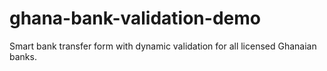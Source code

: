 # ghana-bank-validation-demo
Smart bank transfer form with dynamic validation for all licensed Ghanaian banks.
